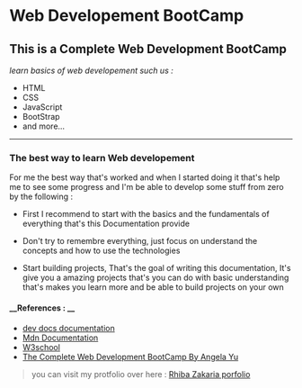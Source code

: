 # __Web Developement BootCamp__
## __This is a Complete Web Development BootCamp__
_learn basics of web developement such us :_
* HTML
* CSS
* JavaScript
* BootStrap
* and more...
___
### __The best way to learn Web developement__
For me the best way that's worked and when I started doing it that's help me to see some progress and I'm be able to develop some stuff from zero by the following :

* First I recommend to start with the basics and the fundamentals of everything that's this Documentation provide

* Don't try to remembre everything, just focus on understand the concepts and how to use the technologies 

 * Start building projects, That's the goal of writing this documentation, It's give you a amazing projects that's you can do with basic understanding that's makes you learn more and be able to build projects on your own

#### __References : __
* [dev docs documentation](https://devdocs.io/)
* [Mdn Documentation](https://developer.mozilla.org/)
* [W3school](https://www.w3schools.com/)
* [The Complete Web Development BootCamp By Angela Yu](https://www.youtube.com/playlist?list=PLmv0h_u-BMKtON5uMdSz4_4zwnd2gyXNq)

> you can visit my protfolio over here :
[Rhiba Zakaria porfolio](https://zak-rhiba.codes)
